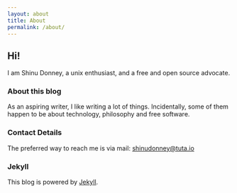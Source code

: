 ```yaml
---
layout: about
title: About
permalink: /about/
---
```


## Hi!

I am Shinu Donney, a unix enthusiast, and a free and open source advocate.

### About this blog

As an aspiring writer, I like writing a lot of things. Incidentally,
some of them happen to be about technology, philosophy and free software.

### Contact Details

The preferred way to reach me is via mail: [shinudonney@tuta.io](mailto:shinudonney@tuta.io)

### Jekyll

This blog is powered by [Jekyll](https://jekyllrb.com/).
